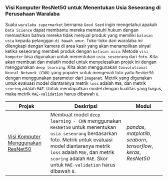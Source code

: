 ### Visi Komputer ResNet50 untuk Menentukan Usia Seseorang di Perusahaan Waralaba

Suatu `waralaba supermarket` bernama `Good Seed` ingin mengetahui apakah `Data Science` dapat membantu mereka mematuhi hukum dengan memastikan bahwa mereka tidak menjual produk yang memiliki `batasan usia` kepada pelanggan `di bawah umur`. Toko-toko dari waralaba ini dilengkapi dengan kamera di area kasir yang akan menampilkan sinyal ketika seseorang membeli produk dengan `batasan usia`. Metode `visi komputer` bisa digunakan untuk menentukan `usia seseorang` dari `foto`. Kita akan membuat dan melatih model untuk menyelesaikan projek ini dengan menggunakan `deep learning`. Kita akan menggunakan `Convolutional Neural Network (CNN)` yang populer untuk mengenali foto yaitu `ResNet50` dengan menggunakan parameter dari `imagenet`. Metrik yang digunakan untuk evaluasi model diantaranya metrik `loss` adalah `MSE`, dan metrik `scoring` adalah `MAE`. Untuk mendapatkan model dengan kualitas yang bagus, maka metrik `MAE-validation` harus dibawah `8`.

| Projek | Deskripsi | Modul |
| ------- | ------- | ------- |
| [Visi Komputer Menggunakan ResNet50](https://github.com/fuadraharjo/TripleTen_IND/blob/main/Projek-13%20-%20Visi%20Komputer%20ResNet50%20untuk%20Menentukan%20Usia%20Seseorang/Visi%20komputer%20ResNet50%20untuk%20menentukan%20usia%20seseorang%20di%20perusahaan%20waralaba.ipynb) | Membuat model `deep learning - CNN` menggunakan `ResNet50` untuk menentukan `usia seseorang` berdasarkan foto. Metrik untuk evaluasi model diantaranya metrik `loss` adalah `MSE`, dan metrik `scoring` adalah `MAE`. Skor untuk `MAE-validation` harus dibawah `8`. | *pandas*, *matplotlib*, *seaborn*, *tensorflow*, *keras*, *ResNet50* |